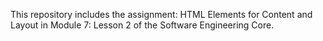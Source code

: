 This repository includes the assignment: HTML Elements for Content and Layout in Module 7: Lesson 2 of the Software Engineering Core.